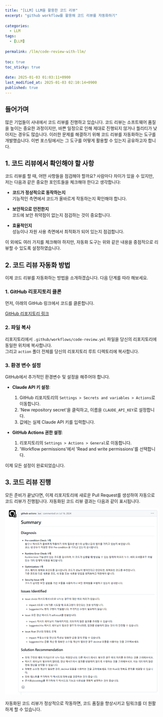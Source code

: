 ```yaml
---
title: "[LLM] LLM을 활용한 코드 리뷰"
excerpt: "github workflow를 활용해 코드 리뷰를 자동화하기" 

categories:
  - LLM
tags:
  - [LLM]

permalink: /llm/code-review-with-llm/

toc: true
toc_sticky: true

date: 2025-01-03 01:03:11+0900
last_modified_at: 2025-01-03 02:10:14+0900
published: true
---
```


## **들어가며**
많은 기업들이 사내에서 코드 리뷰를 진행하고 있습니다. 코드 리뷰는 소프트웨어 품질을 높이는 중요한 과정이지만, 바쁜 일정으로 인해 제대로 진행되지 않거나 퀄리티가 낮아지는 경우도 많습니다. 이러한 문제를 해결하기 위해 코드 리뷰를 자동화하는 도구를 개발했습니다. 이번 포스팅에서는 그 도구를 어떻게 활용할 수 있는지 공유하고자 합니다.

## 1. 코드 리뷰에서 확인해야 할 사항
코드 리뷰를 할 때, 어떤 사항들을 점검해야 할까요? 사람마다 차이가 있을 수 있지만, 저는 다음과 같은 중요한 포인트들을 체크해야 한다고 생각합니다:

- **코드가 정상적으로 동작하는지**  
  기능적인 측면에서 코드가 올바르게 작동하는지 확인해야 합니다.

- **보안적으로 안전한지**  
  코드에 보안 취약점이 없는지 점검하는 것이 중요합니다.

- **효율적인지**  
  성능이나 자원 사용 측면에서 최적화가 되어 있는지 점검합니다.

이 외에도 여러 가지를 체크해야 하지만, 자동화 도구는 위와 같은 내용을 중점적으로 리뷰할 수 있도록 설정하였습니다.

## 2. 코드 리뷰 자동화 방법
이제 코드 리뷰를 자동화하는 방법을 소개하겠습니다. 다음 단계를 따라 해보세요.

### 1. GitHub 리포지토리 클론
먼저, 아래의 GitHub 링크에서 코드를 클론합니다.

[GitHub 리포지토리 링크](https://github.com/secrett2633/CodeReview)

### 2. 파일 복사
리포지토리에서 `.github/workflows/code-review.yml` 파일을 당신의 리포지토리에 동일한 위치에 복사합니다.  
그리고 `action` 폴더 전체를 당신의 리포지토리 루트 디렉토리에 복사합니다.

### 3. 환경 변수 설정
GitHub에서 추가적인 환경변수 및 설정을 해주어야 합니다.

- **Claude API 키 설정**:
  1. GitHub 리포지토리의 `Settings > Secrets and variables > Actions`로 이동합니다.
  2. 'New repository secret'을 클릭하고, 이름을 `CLAUDE_API_KEY`로 설정합니다.
  3. 값에는 실제 Claude API 키를 입력합니다.

- **GitHub Actions 권한 설정**:
  1. 리포지토리의 `Settings > Actions > General`로 이동합니다.
  2. 'Workflow permissions'에서 'Read and write permissions'를 선택합니다.

이제 모든 설정이 완료되었습니다.

## 3. 코드 리뷰 진행
모든 준비가 끝났다면, 이제 리포지토리에 새로운 Pull Request를 생성하여 자동으로 코드 리뷰가 진행됩니다. 자동화된 코드 리뷰 결과는 다음과 같이 표시됩니다.

![코드 리뷰 결과](/assets/images/posts_img/ai/llm/code-review-result.png)

자동화된 코드 리뷰가 정상적으로 작동하면, 코드 품질을 향상시키고 팀워크를 더 원활하게 할 수 있습니다.
